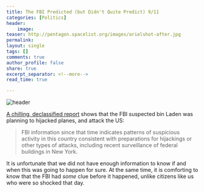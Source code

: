 ```yaml
---
title: The FBI Predicted (but Didn't Quite Predict) 9/11 
categories: [Politics]
header:
    image: 
teaser: http://pentagon.spacelist.org/images/arielshot-after.jpg
permalink: 
layout: single
tags: []
comments: true
author_profile: false
share: true
excerpt_separator: <!--more-->
read_time: true

---
```



![header](http://pentagon.spacelist.org/images/arielshot-after.jpg)


[A chilling, declassified report](https://fas.org/irp/cia/product/pdb080601.pdf) shows that the FBI suspected bin Laden was planning to hijacked planes, and attack the US:

>FBI information since that time indicates patterns of suspicious activity in this country consistent with preparations for hijackings or other types of attacks, including recent surveillance of federal buildings in New York. 

It is unfortunate that we did not have enough information to know if and when this was going to happen for sure. At the same time, it is comforting to know that the FBI had *some* clue before it happened, unlike citizens like us who were so shocked that day. 


